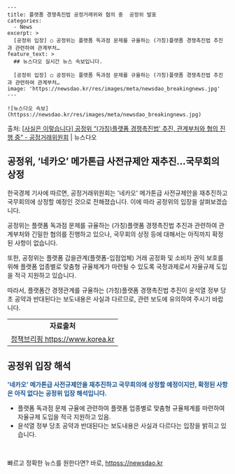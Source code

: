     ---
    title: 플랫폼 경쟁촉진법 공정거래위와 협의 중  공정위 발표
    categories:
      - News
    excerpt: >
      [공정위 입장] ○ 공정위는 플랫폼 독과점 문제를 규율하는 (가칭)플랫폼 경쟁촉진법 추진과 관련하여 관계부처…
    feature_text: >
      ## 뉴스다오 실시간 뉴스 속보입니다.
    
      [공정위 입장] ○ 공정위는 플랫폼 독과점 문제를 규율하는 (가칭)플랫폼 경쟁촉진법 추진과 관련하여 관계부처…
    image: 'https://newsdao.kr/res/images/meta/newsdao_breakingnews.jpg'
    ---
    
    ![뉴스다오 속보](httpss://newsdao.kr/res/images/meta/newsdao_breakingnews.jpg)

<p>출처: <a href="httpss://newsdao.kr/2827" rel="dofollow">[사실은 이렇습니다] 공정위 “(가칭)플랫폼 경쟁촉진법’ 추진, 관계부처와 협의 진행 중” - 공정거래위원회</a> | 뉴스다오</p>

<h2 data-ke-size="size26">공정위, ‘네카오’ 메가톤급 사전규제안 재추진…국무회의 상정</h2>
한국경제 기사에 따르면, 공정거래위원회는 '네카오' 메가톤급 사전규제안을 재추진하고 국무회의에 상정할 예정인 것으로 전해졌습니다. 이에 따라 공정위의 입장을 살펴보겠습니다.

<p data-ke-size="size16">공정위는 플랫폼 독과점 문제를 규율하는 (가칭)플랫폼 경쟁촉진법 추진과 관련하여 관계부처와 긴밀한 협의를 진행하고 있으나, 국무회의 상정 등에 대해서는 아직까지 확정된 사항이 없습니다.</p>

<p data-ke-size="size16">또한, 공정위는 플랫폼 갑을관계(플랫폼-입점업체) 거래 공정화 및 소비자 권익 보호를 위해 플랫폼 업종별로 맞춤형 규율체계가 마련될 수 있도록 국정과제로서 자율규제 도입을 적극 지원하고 있습니다.</p>

<p data-ke-size="size16">따라서, 플랫폼간 경쟁관계를 규율하는 (가칭)플랫폼 경쟁촉진법 추진이 윤석열 정부 당초 공약과 반대된다는 보도내용은 사실과 다르므로, 관련 보도에 유의하여 주시기 바랍니다.</p>

<table>
	<tr>
		<td style="text-align: center; height: 17px;"><b>자료출처</b></td>
	</tr>
	<tr>
		<td style="text-align: center; height: 17px;"><a href="httpss://newsdao.kr/2827">정책브리핑 https://www.korea.kr</a></td>
	</tr>
</table>

<h2 data-ke-size="size26">공정위 입장 해석</h2>
<b><span style="color: #1a5490;">'네카오' 메가톤급 사전규제안을 재추진하고 국무회의에 상정할 예정이지만, 확정된 사항은 아직 없다는 공정위 입장 해석입니다.</span></b>

<ul>
	<li>플랫폼 독과점 문제 규율에 관련하여 플랫폼 업종별로 맞춤형 규율체계를 마련하여 자율규제 도입을 적극 지원하고 있음.</li>
	<li>윤석열 정부 당초 공약과 반대된다는 보도내용은 사실과 다르다는 입장을 밝히고 있습니다.</li>
</ul>

<p data-ke-size="size16">&nbsp;</p> 

빠르고 정확한 뉴스를 원한다면? 바로, <a href="httpss://newsdao.kr" rel="dofollow">httpss://newsdao.kr</a>


    